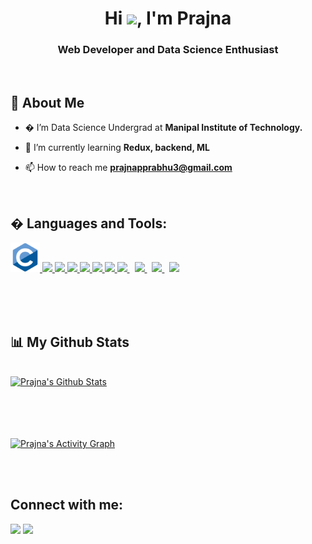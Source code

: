 <!-- -- - 👋 Hi, I’m Prajna
- 👀 I’m interested in Web development , Data Science
- 🌱 I’m currently learning java, React
- 💞️ I’m looking to collaborate on ...
- 📫 How to reach me prajnapprabhu3@gmail.com -->

<!-- 
# Prajna
I'm Prajna currently persuing Data Science engineering from Manipal Institue of Technology.I really enjoy learning languages and frameworks like React and React Native, and to work with different technology.

![Prajna's GitHub stats](https://github-readme-stats.vercel.app/api?username=Prajnaprabhu3&show_icons=true&theme=gotham&count_private=true)
 -->



<h1 align="center">Hi <img src="https://raw.githubusercontent.com/MartinHeinz/MartinHeinz/master/wave.gif" width="30px">, I'm Prajna</h1>

<h3 align="center">Web Developer and Data Science Enthusiast</h3>
<br>


## 🙋‍ About Me

- � I’m Data Science Undergrad at **Manipal Institute of Technology.**


 
- 🌱 I’m currently learning **Redux, backend, ML**

<!-- - 👯 I’m looking to collaborate on **** -->

<!-- - 💻 All of my projects are available at **https://github.com/Prajnaprabhu3** -->

- 📫 How to reach me **prajnapprabhu3@gmail.com**


<br>

## � Languages and Tools:

<p align="left"> 
<!--     <a href="https://www" target="_blank"> <img src="https://img.icons8.com/color/48/000000/c-language-.png"/> </a> -->
<!--   <a href="https://www" target="_blank"> <img src="https://i.ibb.co/6HX0g1P/403-4039227-c-language-logo-png-transparent-png-removebg-preview.png" height="20px" width="20px"/ > </a> -->
 <a href="https://www.cprogramming.com/" target="_blank"> <img src="https://raw.githubusercontent.com/devicons/devicon/master/icons/c/c-original.svg" alt="c" width="47" height="47"/> </a>
    <a href="https://www" target="_blank"> <img src="https://img.icons8.com/color/48/000000/c-plus-plus-logo.png"/> </a>
    <a href="https://www.w3.org/html/" target="_blank"> <img src="https://img.icons8.com/color/48/000000/html-5.png"/> </a> 
    <a href="https://www.w3schools.com/css/" target="_blank"> <img src="https://img.icons8.com/color/48/000000/css3.png"/> </a> 
    <a href="https://developer.mozilla.org/en-US/docs/Web/JavaScript" target="_blank"> <img src="https://img.icons8.com/color/48/000000/javascript.png"/> </a> 
    <a href="https://getbootstrap.com" target="_blank"> <img src="https://img.icons8.com/color/48/000000/bootstrap.png"/> </a> 
  <!-- <a href="https://reactjs.org/" target="_blank"> <img src="https://img.icons8.com/color/48/000000/react-native.png"/> </a>
  -->
    <a href="https://www.python.org" target="_blank"> <img src="https://img.icons8.com/color/48/000000/python.png"/> </a> 
<!--     <a style="padding-right:8px;" href="https://nodejs.org" target="_blank"> <img src="https://img.icons8.com/color/48/000000/nodejs.png"/> </a>  -->
    <a style="padding-right:8px;" href="https:" target="_blank"> <img src="https://img.icons8.com/fluency/48/000000/adobe-photoshop.png"/> </a> 
    <a style="padding-right:8px;" href="https:" target="_blank"> <img src="https://img.icons8.com/color/48/000000/adobe-illustrator--v1.png"/> </a> 
    <a style="padding-right:8px;" href="https:" target="_blank"> <img src="https://img.icons8.com/color/48/000000/adobe-xd.png"/> </a> 
    <!-- <a style="padding-right:8px;" href="https://www.mysql.com/" target="_blank"> <img src="https://img.icons8.com/fluent/50/000000/mysql-logo.png"/> </a> -->
    <!-- <a href="https://www.mongodb.com/" target="_blank"> <img src="https://raw.githubusercontent.com/devicons/devicon/master/icons/mongodb/mongodb-original-wordmark.svg" alt="mongodb" width="48" height="48"/> </a>  -->
    <!-- <a href="https://firebase.google.com/" target="_blank"> <img src="https://img.icons8.com/color/48/000000/firebase.png"/> </a>  -->
    <!-- <a href="https://postman.com" target="_blank"> <img src="https://www.vectorlogo.zone/logos/getpostman/getpostman-icon.svg" alt="postman" width="45" height="45"/> </a>    -->
    <a href="https://git-scm.com/" target="_blank"> <img src="https://img.icons8.com/color/48/000000/git.png"/> </a> 
    <!-- <a href="https://www.jenkins.io" target="_blank"> <img src="https://www.vectorlogo.zone/logos/jenkins/jenkins-icon.svg" alt="jenkins" width="48" height="48"/> </a>  -->
    <!-- <a href="https://redux.js.org" target="_blank"> <img src="https://img.icons8.com/color/48/000000/redux.png"/> </a> -->
    <!-- <a href="https://expressjs.com" target="_blank"> <img src="https://raw.githubusercontent.com/devicons/devicon/master/icons/express/express-original-wordmark.svg" alt="express" width="40" height="40"/> </a> -->
</p>


<br/>
<br/>


<br/>
<!-- <p align="center">
    <a href="https://github.com/Prajnaprabhu3/github-readme-streak-stats">
        <img title="🔥 Get streak stats for your profile at git.io/streak-stats" alt="Prajna streak" src="https://github-readme-streak-stats.herokuapp.com/?user=Prajnaprabhu3&theme=gotham_duo&hide_border=true&stroke=0000&background=060A0CD0"/>
    </a>
</p> -->

## 📊 My Github Stats

  <br/>
    <a href="https://github.com/Prajnaprabhu3/github-readme-stats"><img alt="Prajna's Github Stats" src="https://github-readme-stats.vercel.app/api?username=Prajnaprabhu3&show_icons=true&count_private=true&theme=gotham&" /></a>
    <br/> 
    <br/>
<!--   <a  style="padding-right:5px" align="right" href="https://github.com/Prajnaprabhu3/github-readme-stats"><img alt="Prajna Top Languages" src="https://github-readme-stats.vercel.app/api/top-langs/?username=Prajnaprabhu3&langs_count=8&count_private=true&layout=compact&theme=gotham&bg_color=0D1117" /></a> -->
  <br/>
<!--   <b>Note:</b> Top languages is only a metric of the languages my public code consists of and doesn't reflect experience or skill level. -->

 
<br/>
<br/>

<a href="https://github.com/Prajnaprabhu3/github-readme-activity-graph"><img alt="Prajna's Activity Graph" src="https://activity-graph.herokuapp.com/graph?username=Prajnaprabhu3&bg_color=0D1117&color=5BCDEC&line=#259076&point=FFFFFF&hide_border=true" /></a>

<br/>
<br/>

## Connect with me:
<p align="left">

<a href = "https://www.linkedin.com/in/prajna30/"><img src="https://img.icons8.com/fluent/48/000000/linkedin.png"/></a>
<a href = "https://twitter.com/__prajna30__"><img src="https://img.icons8.com/fluent/48/000000/twitter.png"/></a>
<!-- <a href = "link here"><img src="https://img.icons8.com/fluent/48/000000/instagram-new.png"/></a> -->
</p>


<!-- 
## ❤ Views and Followers
<a href="">
    <img src="https://komarev.com/ghpvc/?username=Prajnaprabhu3">
</a>
<a href="https://github.com/Prajnaprabhu3?tab=followers"><img src="https://img.shields.io/github/followers/Prajnaprabhu3?label=Followers&style=social" alt="GitHub Badge"></a> -->






